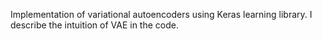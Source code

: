 Implementation of variational autoencoders using Keras learning library. I describe the intuition of VAE in the code.
